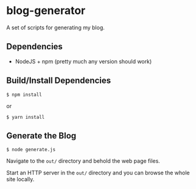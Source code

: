 # blog-generator
A set of scripts for generating my blog.

## Dependencies
- NodeJS + npm (pretty much any version should work)

## Build/Install Dependencies

```
$ npm install
```

or

```
$ yarn install
```

## Generate the Blog

```
$ node generate.js
```

Navigate to the `out/` directory and behold the web page files.

Start an HTTP server in the `out/` directory and you can browse the whole site locally.
